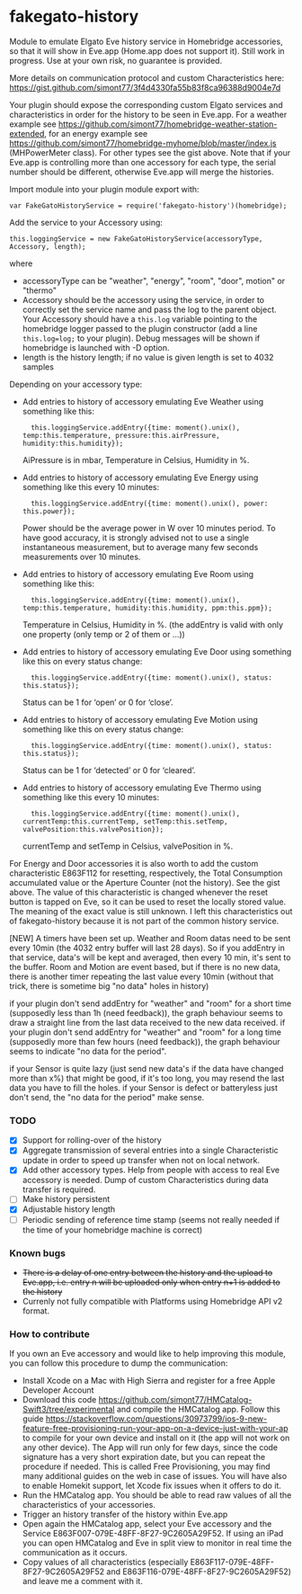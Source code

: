# fakegato-history
Module to emulate Elgato Eve history service in Homebridge accessories, so that it will show in Eve.app (Home.app does not support it). Still work in progress. Use at your own risk, no guarantee is provided.

More details on communication protocol and custom Characteristics here: https://gist.github.com/simont77/3f4d4330fa55b83f8ca96388d9004e7d

Your plugin should expose the corresponding custom Elgato services and characteristics in order for the history to be seen in Eve.app. For a weather example see https://github.com/simont77/homebridge-weather-station-extended, for an energy example see https://github.com/simont77/homebridge-myhome/blob/master/index.js (MHPowerMeter class). For other types see the gist above.
Note that if your Eve.app is controlling more than one accessory for each type, the serial number should be different, otherwise Eve.app will merge the histories.

Import module into your plugin module export with:

    var FakeGatoHistoryService = require('fakegato-history')(homebridge);

Add the service to your Accessory using:

    this.loggingService = new FakeGatoHistoryService(accessoryType, Accessory, length);
       
where

- accessoryType can be "weather", "energy", "room", "door", motion" or "thermo"
- Accessory should be the accessory using the service, in order to correctly set the service name and pass the log to the parent object. Your Accessory should have a `this.log` variable pointing to the homebridge logger passed to the plugin constructor (add a line `this.log=log;` to your plugin). Debug messages will be shown if homebridge is launched with -D option.
- length is the history length; if no value is given length is set to 4032 samples

Depending on your accessory type:
        
* Add entries to history of accessory emulating Eve Weather using something like this:

		this.loggingService.addEntry({time: moment().unix(), temp:this.temperature, pressure:this.airPressure, humidity:this.humidity});

	AiPressure is in mbar, Temperature in Celsius, Humidity in %.

* Add entries to history of accessory emulating Eve Energy using something like this every 10 minutes:

		this.loggingService.addEntry({time: moment().unix(), power: this.power}); 
    
	Power should be the average power in W over 10 minutes period. To have good accuracy, it is strongly advised not to use a single instantaneous measurement, but to average many few seconds measurements over 10 minutes.

* Add entries to history of accessory emulating Eve Room using something like this:

		this.loggingService.addEntry({time: moment().unix(), temp:this.temperature, humidity:this.humidity, ppm:this.ppm}); 
	
	Temperature in Celsius, Humidity in %. (the addEntry is valid with only one property (only temp or 2 of them or ...))
	
* Add entries to history of accessory emulating Eve Door using something like this on every status change:

		this.loggingService.addEntry({time: moment().unix(), status: this.status});
	
	Status can be 1 for ‘open’ or 0 for ‘close’.

* Add entries to history of accessory emulating Eve Motion using something like this on every status change:

		this.loggingService.addEntry({time: moment().unix(), status: this.status});
	
	Status can be 1 for ‘detected’ or 0 for ‘cleared’.

* Add entries to history of accessory emulating Eve Thermo using something like this every 10 minutes:

		this.loggingService.addEntry({time: moment().unix(), currentTemp:this.currentTemp, setTemp:this.setTemp, valvePosition:this.valvePosition}); 
	
	currentTemp and setTemp in Celsius, valvePosition in %.


For Energy and Door accessories it is also worth to add the custom characteristic E863F112 for resetting, respectively, the Total Consumption accumulated value or the Aperture Counter (not the history). See the gist above. The value of this characteristic is changed whenever the reset button is tapped on Eve, so it can be used to reset the locally stored value. The meaning of the exact value is still unknown. I left this characteristics out of fakegato-history because it is not part of the common  history service.

[NEW] A timers have been set up. 
Weather and Room datas need to be sent every 10min (the 4032 entry buffer will last 28 days). So if you addEntry in that service, data's will be kept and averaged, then every 10 min, it's sent to the buffer.
Room and Motion are event based, but if there is no new data, there is another timer repeating the last value every 10min (without that trick, there is sometime big "no data" holes in history)

if your plugin don't send addEntry for "weather" and "room" for a short time (supposedly less than 1h (need feedback)), the graph behaviour seems to draw a straight line from the last data received to the new data received.
if your plugin don't send addEntry for "weather" and "room" for a long time (supposedly more than few hours (need feedback)), the graph behaviour seems to indicate "no data for the period".

if your Sensor is quite lazy (just send new data's if the data have changed more than x%) that might be good, if it's too long, you may resend the last data you have to fill the holes.
if your Sensor is defect or batteryless just don't send, the "no data for the period" make sense.

### TODO

- [x] Support for rolling-over of the history
- [x] Aggregate transmission of several entries into a single Characteristic update in order to speed up transfer when not on local network.
- [x] Add other accessory types. Help from people with access to real Eve accessory is needed. Dump of custom Characteristics during data transfer is required.
- [ ] Make history persistent 
- [x] Adjustable history length
- [ ] Periodic sending of reference time stamp (seems not really needed if the time of your homebridge machine is correct)

### Known bugs
- ~~There is a delay of one entry between the history and the upload to Eve.app, i.e. entry n will be uploaded only when entry n+1 is added to the history~~
- Currenly not fully compatible with Platforms using Homebridge API v2 format.

### How to contribute

If you own an Eve accessory and would like to help improving this module, you can follow this procedure to dump the communication:

- Install Xcode on a Mac with High Sierra and register for a free Apple Developer Account
- Download this code https://github.com/simont77/HMCatalog-Swift3/tree/experimental and compile the HMCatalog app. Follow this guide https://stackoverflow.com/questions/30973799/ios-9-new-feature-free-provisioning-run-your-app-on-a-device-just-with-your-ap to compile for your own device and install on it (the app will not work on any other device). The App will run only for few days, since the code signature has a very short expiration date, but you can repeat the procedure if needed. This is called Free Provisioning, you may find many additional guides on the web in case of issues. You will have also to enable Homekit support, let Xcode fix issues when it offers to do it.
- Run the HMCatalog app. You should be able to read raw values of all the characteristics of your accessories.
- Trigger an history transfer of the history within Eve.app
- Open again the HMCatalog app, select your Eve accessory and the Service E863F007-079E-48FF-8F27-9C2605A29F52. If using an iPad you can open HMCatalog and Eve in split view to monitor in real time the communication as it occurs.
- Copy values of all characteristics (especially E863F117-079E-48FF-8F27-9C2605A29F52 and E863F116-079E-48FF-8F27-9C2605A29F52) and leave me a comment with it.
